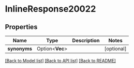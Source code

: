 # InlineResponse20022

## Properties

Name | Type | Description | Notes
------------ | ------------- | ------------- | -------------
**synonyms** | Option<**Vec<String>**> |  | [optional]

[[Back to Model list]](../README.md#documentation-for-models) [[Back to API list]](../README.md#documentation-for-api-endpoints) [[Back to README]](../README.md)



